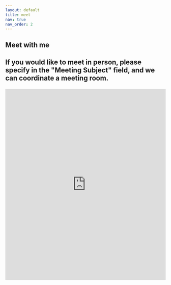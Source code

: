 ```yaml
---
layout: default
title: meet
nav: true
nav_order: 2
---
```


<h2>Meet with me<h2>

<p> If you would like to meet in person, please specify in the "Meeting Subject" field, and we can coordinate a meeting room. <p>

<!-- Google Calendar Appointment Scheduling begin -->
<iframe src="https://calendar.google.com/calendar/appointments/AcZssZ31HjA8qPqaPNaQJLGnSd7zdyW62S2zh8BtxV8=?gv=true" style="border: 0" width="100%" height="600" frameborder="0"></iframe>
<!-- end Google Calendar Appointment Scheduling -->
